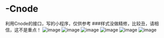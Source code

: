 # -Cnode
利用Cnode的接口，写的小程序，仅供参考
###样式没做精修，比较丑，请相信，这不是重点！
![image](https://github.com/sky-xsk/-Cnode/blob/master/img/1.jpg)
![image](https://github.com/sky-xsk/-Cnode/blob/master/img/2.jpg)
![image](https://github.com/sky-xsk/-Cnode/blob/master/img/3.jpg)
![image](https://github.com/sky-xsk/-Cnode/blob/master/img/4.jpg)
![image](https://github.com/sky-xsk/-Cnode/blob/master/img/5.jpg)
![image](https://github.com/sky-xsk/-Cnode/blob/master/img/6.jpg)